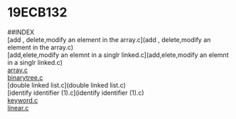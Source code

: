 # 19ECB132

##INDEX  
[add , delete,modify an element in the array.c](add , delete,modify an element in the array.c)        
[add,elete,modify an elemnt in a singlr linked.c](add,elete,modify an elemnt in a singlr linked.c)     
[array.c](array.c)        
[binarytree.c](binarytree.c)      
[double linked list.c](double linked list.c)      
[identify identifier (1).c](identify identifier (1).c)     
[keyword.c](keyword.c)    
[linear.c](linear.c)     
